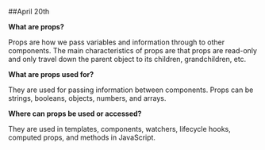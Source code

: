 ##April 20th

<b>What are props?</b>

Props are how we pass variables and information through to other components. The main characteristics of props are that props are read-only and only travel down the parent object to its children, grandchildren, etc.

<b>What are props used for?</b>

They are used for passing information between components. Props can be strings, booleans, objects, numbers, and arrays.

<b>Where can props be used or accessed?</b>

They are used in templates, components, watchers, lifecycle hooks, computed props, and methods in JavaScript.
